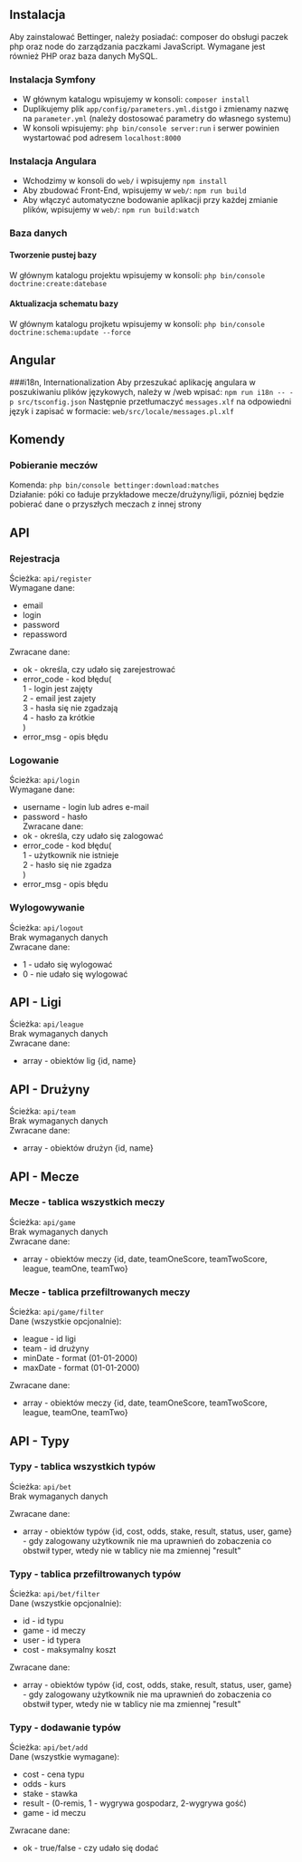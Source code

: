 ## Instalacja
Aby zainstalować Bettinger, należy posiadać: composer do obsługi paczek php oraz node do zarządzania paczkami JavaScript. Wymagane jest również PHP oraz baza danych MySQL.
### Instalacja Symfony
* W głównym katalogu wpisujemy w konsoli: `composer install`
* Duplikujemy plik `app/config/parameters.yml.dist`go i zmienamy nazwę na `parameter.yml` (należy dostosować parametry do własnego systemu)
* W konsoli wpisujemy: `php bin/console server:run` i serwer powinien wystartować pod adresem `localhost:8000`

### Instalacja Angulara
* Wchodzimy w konsoli do `web/` i wpisujemy `npm install`
* Aby zbudować Front-End, wpisujemy w `web/`: `npm run build`
* Aby włączyć automatyczne bodowanie aplikacji przy każdej zmianie plików, wpisujemy w `web/`: `npm run build:watch`

### Baza danych
#### Tworzenie pustej bazy
W głównym katalogu projektu wpisujemy w konsoli: `php bin/console doctrine:create:datebase`
#### Aktualizacja schematu bazy
W głównym katalogu projketu wpisujemy w konsoli: `php bin/console doctrine:schema:update --force`

## Angular
###i18n, Internationalization
Aby przeszukać aplikację angulara w poszukiwaniu plików językowych, należy w /web wpisać:
`npm run i18n -- -p src/tsconfig.json`
Następnie przetłumaczyć `messages.xlf` na odpowiedni język i zapisać w formacie: `web/src/locale/messages.pl.xlf`

## Komendy
### Pobieranie meczów
Komenda: `php bin/console bettinger:download:matches`   
Działanie: póki co ładuje przykładowe mecze/drużyny/ligii, pózniej będzie pobierać dane o przyszłych meczach z innej strony

## API
### Rejestracja
Ścieżka: `api/register`  
Wymagane dane:  
*  email  
*  login 
*  password  
*  repassword

Zwracane dane:  
*    ok - określa, czy udało się zarejestrować 
*    error_code - kod błędu(  
        1 - login jest zajęty  
        2 - email jest zajety  
        3 - hasła się nie zgadzają  
        4 - hasło za krótkie  
)  
*    error_msg - opis błędu   
      
### Logowanie  
Ścieżka: `api/login`  
Wymagane dane:   
* username - login lub adres e-mail  
* password - hasło  
Zwracane dane:  
* ok - określa, czy udało się zalogować  
* error_code - kod błędu(  
            1 - użytkownik nie istnieje  
            2 - hasło się nie zgadza  
        )  
* error_msg - opis błędu  

### Wylogowywanie  
Ścieżka: `api/logout`  
Brak wymaganych danych  
Zwracane dane:  
*    1 - udało się wylogować  
*    0 - nie udało się wylogować  


## API - Ligi  
Ścieżka: `api/league`  
Brak wymaganych danych  
Zwracane dane:  
*    array - obiektów lig {id, name} 


## API - Drużyny
Ścieżka: `api/team`  
Brak wymaganych danych  
Zwracane dane:  
*    array - obiektów drużyn {id, name} 

## API - Mecze
### Mecze - tablica wszystkich meczy
Ścieżka: `api/game`  
Brak wymaganych danych  
Zwracane dane:  
*    array - obiektów meczy {id, date, teamOneScore, teamTwoScore, league, teamOne, teamTwo} 

### Mecze - tablica przefiltrowanych meczy
Ścieżka: `api/game/filter`  
Dane (wszystkie opcjonalnie):  
*  league - id ligi 
*  team - id drużyny
*  minDate - format (01-01-2000)
*  maxDate - format (01-01-2000)  

Zwracane dane:  
*    array - obiektów meczy {id, date, teamOneScore, teamTwoScore, league, teamOne, teamTwo} 

## API - Typy
### Typy - tablica wszystkich typów
Ścieżka: `api/bet`  
Brak wymaganych danych  

Zwracane dane:  
*    array - obiektów typów {id, cost, odds, stake, result, status, user, game} - gdy zalogowany użytkownik nie ma uprawnień do zobaczenia co obstwił typer, wtedy nie w tablicy nie ma zmiennej "result"

### Typy - tablica przefiltrowanych typów
Ścieżka: `api/bet/filter`  
Dane (wszystkie opcjonalnie):  
*  id - id typu 
*  game - id meczy
*  user - id typera
*  cost - maksymalny koszt  

Zwracane dane:  
*    array - obiektów typów {id, cost, odds, stake, result, status, user, game} - gdy zalogowany użytkownik nie ma uprawnień do zobaczenia co obstwił typer, wtedy nie w tablicy nie ma zmiennej "result"

### Typy - dodawanie typów
Ścieżka: `api/bet/add`  
Dane (wszystkie wymagane):  
*  cost - cena typu 
*  odds - kurs
*  stake - stawka
*  result - (0-remis, 1 - wygrywa gospodarz, 2-wygrywa gość)
*  game - id meczu  

Zwracane dane:  
*    ok - true/false - czy udało się dodać
  
